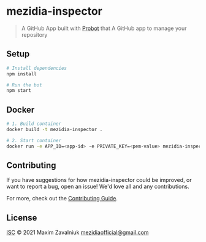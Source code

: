 # mezidia-inspector

> A GitHub App built with [Probot](https://github.com/probot/probot) that A GitHub app to manage your repository

## Setup

```sh
# Install dependencies
npm install

# Run the bot
npm start
```

## Docker

```sh
# 1. Build container
docker build -t mezidia-inspector .

# 2. Start container
docker run -e APP_ID=<app-id> -e PRIVATE_KEY=<pem-value> mezidia-inspector
```

## Contributing

If you have suggestions for how mezidia-inspector could be improved, or want to report a bug, open an issue! We'd love all and any contributions.

For more, check out the [Contributing Guide](CONTRIBUTING.md).

## License

[ISC](LICENSE) © 2021 Maxim Zavalniuk <mezidiaofficial@gmail.com>
